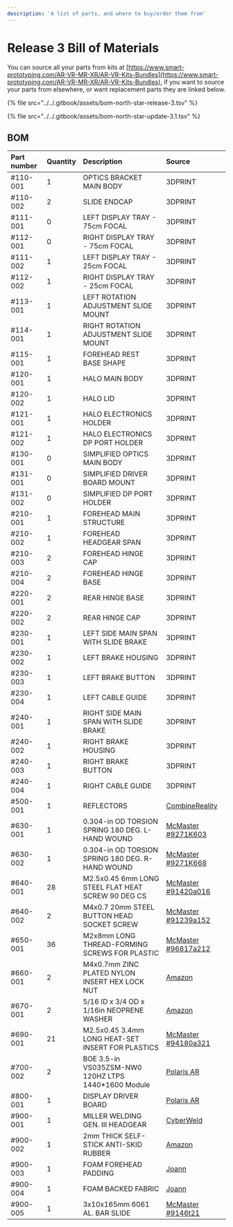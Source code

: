 ```yaml
---
description: 'A list of parts, and where to buy/order them from'
---
```


# Release 3 Bill of Materials

You can source all your parts from kits at [https://www.smart-prototyping.com/AR-VR-MR-XR/AR-VR-Kits-Bundles](https://www.smart-prototyping.com/AR-VR-MR-XR/AR-VR-Kits-Bundles), if you want to source your parts from elsewhere, or want replacement parts they are linked below. 

{% file src="../../.gitbook/assets/bom-north-star-release-3.tsv" %}

{% file src="../../.gitbook/assets/bom-north-star-update-3.1.tsv" %}

## 

## BOM

| Part number | Quantity | Description | Source |
| :--- | :--- | :--- | :--- |
| \#110-001 | 1 | OPTICS BRACKET MAIN BODY | 3DPRINT |
| \#110-002 | 2 | SLIDE ENDCAP | 3DPRINT |
| \#111-001 | 0 | LEFT DISPLAY TRAY - 75cm FOCAL | 3DPRINT |
| \#112-001 | 0 | RIGHT DISPLAY TRAY - 75cm FOCAL | 3DPRINT |
| \#111-002 | 1 | LEFT DISPLAY TRAY - 25cm FOCAL | 3DPRINT |
| \#112-002 | 1 | RIGHT DISPLAY TRAY - 25cm FOCAL | 3DPRINT |
| \#113-001 | 1 | LEFT ROTATION ADJUSTMENT SLIDE MOUNT | 3DPRINT |
| \#114-001 | 1 | RIGHT ROTATION ADJUSTMENT SLIDE MOUNT | 3DPRINT |
| \#115-001 | 1 | FOREHEAD REST BASE SHAPE | 3DPRINT |
| \#120-001 | 1 | HALO MAIN BODY | 3DPRINT |
| \#120-002 | 1 | HALO LID | 3DPRINT |
| \#121-001 | 1 | HALO ELECTRONICS HOLDER | 3DPRINT |
| \#121-002 | 1 | HALO ELECTRONICS DP PORT HOLDER | 3DPRINT |
| \#130-001 | 0 | SIMPLIFIED OPTICS MAIN BODY | 3DPRINT |
| \#131-001 | 0 | SIMPLIFIED DRIVER BOARD MOUNT | 3DPRINT |
| \#131-002 | 0 | SIMPLIFIED DP PORT HOLDER | 3DPRINT |
| \#210-001 | 1 | FOREHEAD MAIN STRUCTURE | 3DPRINT |
| \#210-002 | 1 | FOREHEAD HEADGEAR SPAN | 3DPRINT |
| \#210-003 | 2 | FOREHEAD HINGE CAP | 3DPRINT |
| \#210-004 | 2 | FOREHEAD HINGE BASE | 3DPRINT |
| \#220-001 | 2 | REAR HINGE BASE | 3DPRINT |
| \#220-002 | 2 | REAR HINGE CAP | 3DPRINT |
| \#230-001 | 1 | LEFT SIDE MAIN SPAN WITH SLIDE BRAKE | 3DPRINT |
| \#230-002 | 1 | LEFT BRAKE HOUSING | 3DPRINT |
| \#230-003 | 1 | LEFT BRAKE BUTTON | 3DPRINT |
| \#230-004 | 1 | LEFT CABLE GUIDE | 3DPRINT |
| \#240-001 | 1 | RIGHT SIDE MAIN SPAN WITH SLIDE BRAKE | 3DPRINT |
| \#240-002 | 1 | RIGHT BRAKE HOUSING | 3DPRINT |
| \#240-003 | 1 | RIGHT BRAKE BUTTON | 3DPRINT |
| \#240-004 | 1 | RIGHT CABLE GUIDE | 3DPRINT |
| \#500-001 | 1 | REFLECTORS | [CombineReality](https://www.smart-prototyping.com/AR-VR-MR-XR/AR-VR-Module/Project-North-Star-Lenses-Single-Piece-Set-v3_1-SPC) |
| \#630-001 | 1 | 0.304-in OD TORSION SPRING 180 DEG. L-HAND WOUND | [McMaster \#9271K603](https://www.mcmaster.com/9271k6) |
| \#630-002 | 1 | 0.304-in OD TORSION SPRING 180 DEG. R-HAND WOUND | [McMaster \#9271K668](https://www.mcmaster.com/9271k668) |
| \#640-001 | 28 | M2.5x0.45 6mm LONG STEEL FLAT HEAT SCREW 90 DEG CS | [McMaster \#91420a016](https://www.mcmaster.com/91420a016) |
| \#640-002 | 2 | M4x0.7 20mm STEEL BUTTON HEAD SOCKET SCREW | [McMaster \#91239a152](https://www.mcmaster.com/91239a152) |
| \#650-001 | 36 | M2x8mm LONG THREAD-FORMING SCREWS FOR PLASTIC | [McMaster \#96817a212](https://www.mcmaster.com/96817a212) |
| \#660-001 | 2 | M4x0.7mm ZINC PLATED NYLON INSERT HEX LOCK NUT | [Amazon](https://www.amazon.com/gp/product/B015A3CV5S/ref=oh_aui_detailpage_o00_s00?ie=UTF8&psc=1) |
| \#670-001 | 2 | 5/16 ID x 3/4 OD x 1/16in  NEOPRENE WASHER | [Amazon](https://www.amazon.com/s?k=5%2F16+ID+x+3%2F4+OD+x+1%2F16in+NEOPRENE+WASHER&i=industrial&ref=nb_sb_noss) |
| \#690-001 | 21 | M2.5x0.45  3.4mm LONG HEAT-SET INSERT FOR PLASTICS | [McMaster \#94180a321](https://www.mcmaster.com/94180a321) |
| \#700-002 | 2 | BOE 3.5-in VS035ZSM-NW0 120HZ LTPS 1440\*1600 Module | [Polaris AR](https://www.smart-prototyping.com/Display-for-Project-North-Star-3_5inch-1440x1600-pixels) |
| \#800-001 | 1 | DISPLAY DRIVER BOARD | [Polaris AR](https://www.smart-prototyping.com/Project-North-Star-Display-Driver-Board) |
| \#900-001 | 1 | MILLER WELDING GEN. III HEADGEAR | [CyberWeld](https://store.cyberweld.com/miwehegeiiir.html) |
| \#900-002 | 1 | 2mm THICK SELF-STICK ANTI-SKID RUBBER | [Amazon](https://www.amazon.com/gp/product/B01K7JFXAA) |
| \#900-003 | 1 | FOAM FOREHEAD PADDING | [Joann](https://www.joann.com/airtex-0.5-16-oz.-high-density-foam/2180313.html#start=1) |
| \#900-004 | 1 | FOAM BACKED FABRIC | [Joann](https://www.joann.com/headliner-utility-fabric-55-black/3496072.html) |
| \#900-005 | 1 | 3x10x165mm 6061 AL. BAR SLIDE | [McMaster \#9146t21](https://www.mcmaster.com/9146t21) |



